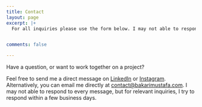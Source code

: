 ```yaml
---
title: Contact
layout: page
excerpt: |+
  For all inquiries please use the form below. I may not able to respond to every message, but for relevant inquiries, I try to respond within a few business days.


comments: false

---
```

Have a question, or want to work together on a project?

Feel free to send me a direct message on [LinkedIn](https://www.linkedin.com/in/realbakari/ "LinkedIn") or [Instagram](https://instagram.com/realbakari "Instagram"). Alternatively, you can email me directly at [contact@bakarimustafa.com](mailto:contact@bakarimustafa.com "Email"). I may not able to respond to every message, but for relevant inquiries, I try to respond within a few business days.